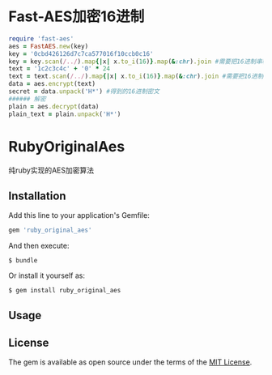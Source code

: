 # Fast-AES加密16进制
```ruby
require 'fast-aes'
aes = FastAES.new(key)
key = '0cbd426126d7c7ca577016f10ccb0c16'
key = key.scan(/../).map{|x| x.to_i(16)}.map(&:chr).join #需要把16进制串转为字符串(ASCII)
text = '1c2c3c4c' + '0' * 24
text = text.scan(/../).map{|x| x.to_i(16)}.map(&:chr).join #需要把16进制串转为字符串(ASCII)
data = aes.encrypt(text)
secret = data.unpack('H*') #得到的16进制密文
###### 解密
plain = aes.decrypt(data)
plain_text = plain.unpack('H*')
```

# RubyOriginalAes

纯ruby实现的AES加密算法

## Installation

Add this line to your application's Gemfile:

```ruby
gem 'ruby_original_aes'
```

And then execute:

    $ bundle

Or install it yourself as:

    $ gem install ruby_original_aes

## Usage


## License

The gem is available as open source under the terms of the [MIT License](http://opensource.org/licenses/MIT).

